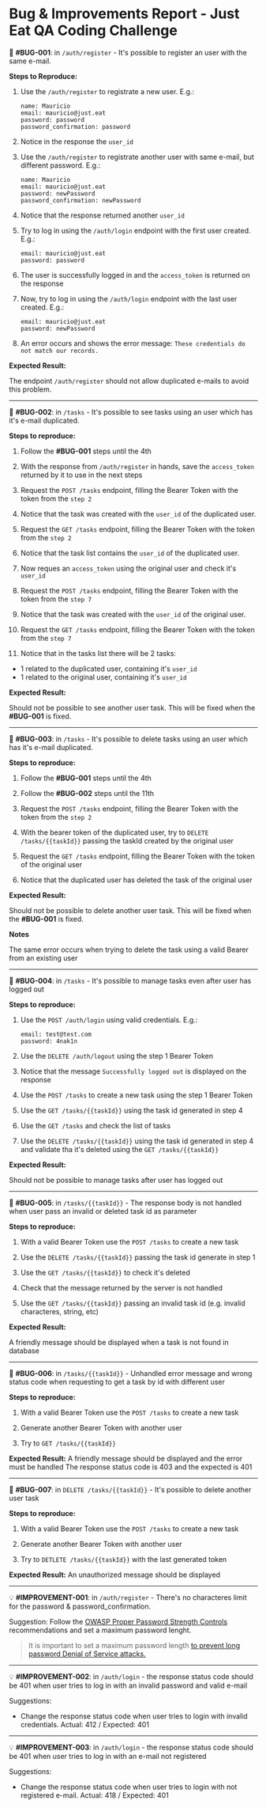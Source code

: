 # Bug & Improvements Report - Just Eat QA Coding Challenge

🚩 **#BUG-001**: in `/auth/register` - It's possible to register an user with the same e-mail.

**Steps to Reproduce:**

1. Use the `/auth/register` to registrate a new user. E.g.:

   ```
   name: Mauricio
   email: mauricio@just.eat
   password: password
   password_confirmation: password
   ```

2. Notice in the response the `user_id`

3. Use the `/auth/register` to registrate another user with same e-mail, but different password. E.g.:

   ```
   name: Mauricio
   email: mauricio@just.eat
   password: newPassword
   password_confirmation: newPassword
   ```

4. Notice that the response returned another `user_id`

5. Try to log in using the `/auth/login` endpoint with the first user created. E.g.:

   ```
   email: mauricio@just.eat
   password: password
   ```

6. The user is successfully logged in and the `access_token` is returned on the response

7. Now, try to log in using the `/auth/login` endpoint with the last user created. E.g.:

   ```
   email: mauricio@just.eat
   password: newPassword
   ```

8. An error occurs and shows the error message: `These credentials do not match our records.`

**Expected Result:**

The endpoint `/auth/register` should not allow duplicated e-mails to avoid this problem.

---

🚩 **#BUG-002**: in `/tasks` - It's possible to see tasks using an user which has it's e-mail duplicated.

**Steps to reproduce:**

1. Follow the **#BUG-001** steps until the 4th

2. With the response from `/auth/register` in hands, save the `access_token` returned by it to use in the next steps

3. Request the `POST /tasks` endpoint, filling the Bearer Token with the token from the `step 2`

4. Notice that the task was created with the `user_id` of the duplicated user.

5. Request the `GET /tasks` endpoint, filling the Bearer Token with the token from the `step 2`

6. Notice that the task list contains the `user_id` of the duplicated user.

7. Now reques an `access_token` using the original user and check it's `user_id`

8. Request the `POST /tasks` endpoint, filling the Bearer Token with the token from the `step 7`

9. Notice that the task was created with the `user_id` of the original user.

10. Request the `GET /tasks` endpoint, filling the Bearer Token with the token from the `step 7`

11. Notice that in the tasks list there will be 2 tasks:

- 1 related to the duplicated user, containing it's `user_id`
- 1 related to the original user, containing it's `user_id`

**Expected Result:**

Should not be possible to see another user task. This will be fixed when the **#BUG-001** is fixed.

---

🚩 **#BUG-003**: in `/tasks` - It's possible to delete tasks using an user which has it's e-mail duplicated.

**Steps to reproduce:**

1. Follow the **#BUG-001** steps until the 4th

2. Follow the **#BUG-002** steps until the 11th

3. Request the `POST /tasks` endpoint, filling the Bearer Token with the token from the `step 2`

4. With the bearer token of the duplicated user, try to `DELETE /tasks/{{taskId}}` passing the taskId created by the original user

5. Request the `GET /tasks` endpoint, filling the Bearer Token with the token of the original user

6. Notice that the duplicated user has deleted the task of the original user

**Expected Result:**

Should not be possible to delete another user task. This will be fixed when the **#BUG-001** is fixed.

**Notes**

The same error occurs when trying to delete the task using a valid Bearer from an existing user

---

🚩 **#BUG-004**: in `/tasks` - It's possible to manage tasks even after user has logged out

**Steps to reproduce:**

1. Use the `POST /auth/login` using valid credentials. E.g.:

   ```
   email: test@test.com
   password: 4nak1n
   ```

2. Use the `DELETE /auth/logout` using the step 1 Bearer Token

3. Notice that the message `Successfully logged out` is displayed on the response

4. Use the `POST /tasks` to create a new task using the step 1 Bearer Token

5. Use the `GET /tasks/{{taskId}}` using the task id generated in step 4

6. Use the `GET /tasks` and check the list of tasks

7. Use the `DELETE /tasks/{{taskId}}` using the task id generated in step 4 and validate tha it's deleted using the `GET /tasks/{{taskId}}`

**Expected Result:**

Should not be possible to manage tasks after user has logged out

---

🚩 **#BUG-005**: in `/tasks/{{taskId}}` - The response body is not handled when user pass an invalid or deleted task id as parameter

**Steps to reproduce:**

1. With a valid Bearer Token use the `POST /tasks` to create a new task

2. Use the `DELETE /tasks/{{taskId}}` passing the task id generate in step 1

3. Use the `GET /tasks/{{taskId}}` to check it's deleted

4. Check that the message returned by the server is not handled

5. Use the `GET /tasks/{{taskId}}` passing an invalid task id (e.g. invalid characteres, string, etc)

**Expected Result:**

A friendly message should be displayed when a task is not found in database

---

🚩 **#BUG-006**: in `/tasks/{{taskId}}` - Unhandled error message and wrong status code when requesting to get a task by id with different user

**Steps to reproduce:**

1. With a valid Bearer Token use the `POST /tasks` to create a new task

2. Generate another Bearer Token with another user

3. Try to `GET /tasks/{{taskId}}`

**Expected Result:**
A friendly message should be displayed and the error must be handled
The response status code is 403 and the expected is 401

---

🚩 **#BUG-007**: in `DELETE /tasks/{{taskId}}` - It's possible to delete another user task

**Steps to reproduce:**

1. With a valid Bearer Token use the `POST /tasks` to create a new task

2. Generate another Bearer Token with another user

3. Try to `DETLETE /tasks/{{taskId}}` with the last generated token

**Expected Result:**
An unauthorized message should be displayed

---

💡 **#IMPROVEMENT-001**: in `/auth/register` - There's no characteres limit for the password & password_confirmation.

Suggestion: Follow the [OWASP Proper Password Strength Controls](https://cheatsheetseries.owasp.org/cheatsheets/Authentication_Cheat_Sheet.html) recommendations and set a maximum password lenght.

> It is important to set a maximum password length [to prevent long password Denial of Service attacks.](https://www.acunetix.com/vulnerabilities/web/long-password-denial-of-service/)

---

💡 **#IMPROVEMENT-002**: in `/auth/login` - the response status code should be 401 when user tries to log in with an invalid password and valid e-mail

Suggestions:

- Change the response status code when user tries to login with invalid credentials. Actual: 412 / Expected: 401

---

💡 **#IMPROVEMENT-003**: in `/auth/login` - the response status code should be 401 when user tries to log in with an e-mail not registered

Suggestions:

- Change the response status code when user tries to login with not registered e-mail. Actual: 418 / Expected: 401
